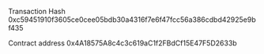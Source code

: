 Transaction Hash
0xc59451910f3605ce0cee05bdb30a4316f7e6f47fcc56a386cdbd42925e9bf435

Contract address
0x4A18575A8c4c3c619aC1f2FBdCf15E47F5D2633b
